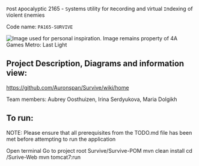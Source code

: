 `P`ost `A`pocalyptic 2165 - `S`ystems `U`tility for `R`ecording and `V`irtual `I`ndexing of `V`iolent `E`nemies

Code name: `PA165-SURVIVE`

![Image used for personal inspiration. Image remains property of 4A Games Metro: Last Light](http://www.doublejump.co/wp-content/uploads/2013/04/metrolastlight-header03-600x300.jpg)




## Project Description, Diagrams and information view: 
https://github.com/Auronspan/Survive/wiki/home

Team members: 
Aubrey Oosthuizen,
Irina Serdyukova,
Maria Dolgikh


## To run:

NOTE: Please ensure that all prerequisites from the TODO.md file has been met before attempting to run the application

Open terminal
Go to project root Survive/Survive-POM
mvn clean install
cd /Surive-Web
mvn tomcat7:run



